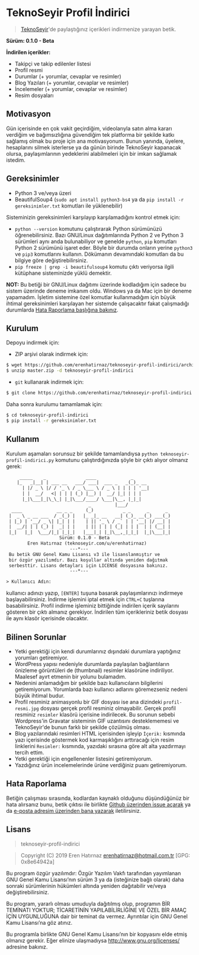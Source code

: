 # TeknoSeyir Profil İndirici
> [TeknoSeyir](https://teknoseyir.com)'de paylaştığınız içerikleri
> indirmenize yarayan betik.

**Sürüm: 0.1.0 - Beta**

**İndirilen içerikler:**
* Takipçi ve takip edilenler listesi
* Profil resmi
* Durumlar (+ yorumlar, cevaplar ve resimler)
* Blog Yazıları (+ yorumlar, cevaplar ve resimler)
* İncelemeler (+ yorumlar, cevaplar ve resimler)
* Resim dosyaları

## Motivasyon
Gün içerisinde en çok vakit geçirdiğim, videolarıyla satın alma kararı verdiğim
ve bağımsızlığına güvendiğim tek platforma bir şekilde katkı sağlamış olmak bu
proje için ana motivasyonum. Bunun yanında, üyelere, hesaplarını silmek
isterlerse ya da günün birinde TeknoSeyir kapanacak olursa, paylaşımlarının
yedeklerini alabilmeleri için bir imkan sağlamak istedim.

## Gereksinimler
* Python 3 ve/veya üzeri
* BeautifulSoup4 (`sudo apt install python3-bs4` ya da `pip install -r
  gereksinimler.txt` komutları ile yüklenebilir)

Sisteminizin gereksinimleri karşılayıp karşılamadığını kontrol etmek için:
* `python --version` komutunu çalıştırarak Python sürümünüzü öğrenebilirsiniz.
  Bazı GNU/Linux dağıtımlarında Python 2 ve Python 3 sürümleri aynı anda
  bulunabiliyor ve genelde `python`, `pip` komutları Python 2 sürümünü işaret
  eder. Böyle bir durumda onların yerine `python3` ve `pip3` komutlarını
  kullanın. Dökümanın devamındaki komutları da bu bilgiye göre
  değiştirebilirsiniz.
* `pip freeze | grep -i beautifulsoup4` komutu çıktı veriyorsa ilgili kütüphane
  sisteminizde yüklü demektir.

**NOT:** Bu betiği bir GNU/Linux dağıtımı üzerinde kodladığım için sadece bu
sistem üzerinde deneme imkanım oldu. Windows ya da Mac için bir deneme
yapamadım. İşletim sistemine özel komutlar kullanmadığım için büyük ihtimal
gereksinimleri karşılayan her sistemde çalışacaktır fakat çalışmadığı durumlarda
[Hata Raporlama başlığına bakınız](#hata-raporlama).

## Kurulum
Depoyu indirmek için:

* ZIP arşivi olarak indirmek için:
```sh
$ wget https://github.com/erenhatirnaz/teknoseyir-profil-indirici/archive/master.zip
$ unzip master.zip -d teknoseyir-profil-indirici
```
* `git` kullanarak indirmek için:
```sh
$ git clone https://github.com/erenhatirnaz/teknoseyir-profil-indirici.git
```

Daha sonra kurulumu tamamlamak için:
```sh
$ cd teknoseyir-profil-indirici
$ pip install -r gereksinimler.txt
```

## Kullanım
Kurulum aşamaları sorunsuz bir şekilde tamamlandıysa `python
teknoseyir-profil-indirici.py` komutunu çalıştırdığınızda şöyle
bir çıktı alıyor olmanız gerek:

```txt
     _____    _               ____             _
    |_   _|__| | ___ __   ___/ ___|  ___ _   _(_)_ __
      | |/ _ \ |/ / '_ \ / _ \___ \ / _ \ | | | | '__|
      | |  __/   <| | | | (_) |__) |  __/ |_| | | |
      |_|\___|_|\_\_| |_|\___/____/ \___|\__, |_|_|
                               _         |___/
  ____             __ _ _     (_)           _ _      _      _
 |  _ \ _ __ ___  / _(_) |   |_ _|_ __   __| (_)_ __(_) ___(_)
 | |_) | '__/ _ \| |_| | |    | || '_ \ / _` | | '__| |/ __| |
 |  __/| | | (_) |  _| | |    | || | | | (_| | | |  | | (__| |
 |_|   |_|  \___/|_| |_|_|   |___|_| |_|\__,_|_|_|  |_|\___|_|
                    Sürüm: 0.1.0 - Beta
        Eren Hatırnaz (teknoseyir.com/u/erenhatirnaz)
                        ---*---
 Bu betik GNU Genel Kamu Lisansı v3 ile lisanslanmıştır ve
 bir özgür yazılımdır. Bazı koşullar altında yeniden dağıtmak
 serbesttir. Lisans detayları için LICENSE dosyasına bakınız.
                        ---*---

> Kullanıcı Adın:
```
kullanıcı adınızı yazıp, `[ENTER]` tuşuna basarak paylaşımlarınızı indirmeye
başlayabilirsiniz. İndirme işlemini iptal etmek için `CTRL+C` tuşlarına
basabilirsiniz. Profil indirme işleminiz bittiğinde indirilen içerik sayılarını
gösteren bir çıktı almanız gerekiyor. İndirilen tüm içerikleriniz betik dosyası
ile aynı klasör içerisinde olacaktır.

## Bilinen Sorunlar
* Yetki gerektiği için kendi durumlarınız dışındaki durumlara yaptığınız
  yorumları getiremiyor.
* WordPress yapısı nedeniyle durumlarda paylaşılan bağlantıların önizleme
  görüntüleri de (thumbnail) resimler klasörüne indiriliyor. Maalesef ayırt
  etmenin bir yolunu bulamadım.
* Nedenini anlamadığım bir şekilde bazı kullanıcıların bilgilerini getiremiyorum.
  Yorumlarda bazı kullanıcı adlarını göremezseniz nedeni büyük ihtimal budur.
* Profil resminiz animasyonlu bir GIF dosyası ise ana dizindeki
  `profil-resmi.jpg` dosyası gerçek profil resminiz olmayabilir. Gerçek profil
  resminiz `resimler` klasörü içerisine indirilecek. Bu sorunun sebebi
  Wordpress'in Gravatar sisteminin GIF uzantısını desteklememesi ve TeknoSeyir'de
  bunun farklı bir şekilde çözülmüş olması.
* Blog yazılarındaki resimleri HTML içerisinden işleyip `İçerik:` kısmında yazı
  içerisinde göstermek kod karmaşıklığını arttıracağı için resim linklerini
  `Resimler:` kısmında, yazıdaki sırasına göre alt alta yazdırmayı tercih ettim.
* Yetki gerektiği için engellenenler listesini getiremiyorum.
* Yazdığınız ürün incelemelerinde ürüne verdiğiniz puanı getiremiyorum.

## Hata Raporlama
Betiğin çalışması sırasında, kodlardan kaynaklı olduğunu düşündüğünüz bir hata
alırsanız bunu, betik çıktısı ile birlikte [Github üzerinden issue
açarak](https://github.com/erenhatirnaz/teknoseyir-profil-indirici/issues/new) ya
da [e-posta adresim üzerinden bana yazarak](mailto:erenhatirnaz@hotmail.com.tr)
iletilirsiniz.

## Lisans
> teknoseyir-profil-indirici

> Copyright (C) 2019 Eren Hatırnaz <erenhatirnaz@hotmail.com.tr> [GPG: 0x8e64942a]

Bu program özgür yazılımdır: Özgür Yazılım Vakfı tarafından yayımlanan GNU
Genel Kamu Lisansı’nın sürüm 3 ya da (isteğinize bağlı olarak) daha sonraki
sürümlerinin hükümleri altında yeniden dağıtabilir ve/veya değiştirebilirsiniz.

Bu program, yararlı olması umuduyla dağıtılmış olup, programın BİR TEMİNATI
YOKTUR; TİCARETİNİN YAPILABİLİRLİĞİNE VE ÖZEL BİR AMAÇ İÇİN UYGUNLUĞUNA dair
bir teminat da vermez. Ayrıntılar için GNU Genel Kamu Lisansı’na göz atınız.

Bu programla birlikte GNU Genel Kamu Lisansı’nın bir kopyasını elde etmiş
olmanız gerekir. Eğer elinize ulaşmadıysa <http://www.gnu.org/licenses/>
adresine bakınız.
